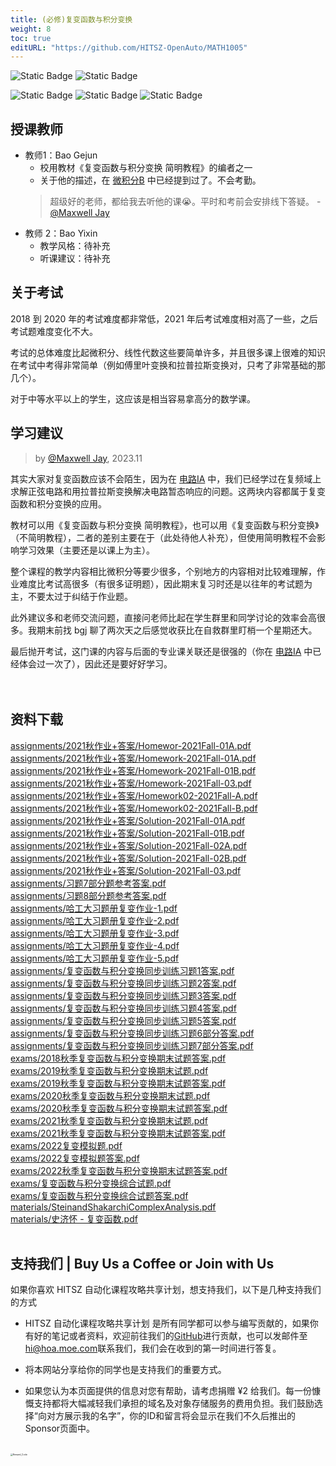 ```yaml
---
title: (必修)复变函数与积分变换
weight: 8
toc: true
editURL: "https://github.com/HITSZ-OpenAuto/MATH1005"
---
```


![Static Badge](https://img.shields.io/badge/%E8%80%83%E8%AF%95%E8%AF%BE-red)
![Static Badge](https://img.shields.io/badge/%E5%AD%A6%E5%88%86-2.5-moccasin)

![Static Badge](https://img.shields.io/badge/%E6%88%90%E7%BB%A9%E6%9E%84%E6%88%90-gold)
![Static Badge](https://img.shields.io/badge/%E4%BD%9C%E4%B8%9A-20%25-wheat)
![Static Badge](https://img.shields.io/badge/%E6%9C%9F%E6%9C%AB%E8%80%83%E8%AF%95-80%25-wheat)

## 授课教师

- 教师1：Bao Gejun
  - 校用教材《复变函数与积分变换 简明教程》的编者之一
  - 关于他的描述，在 [微积分B](https://hoa.moe/docs/fresh-spring/math1015b/) 中已经提到过了。不会考勤。
  > 超级好的老师，都给我去听他的课😭。平时和考前会安排线下答疑。 -[@Maxwell Jay](https://github.com/MaxwellJay256)
- 教师 2：Bao Yixin
  - 教学风格：待补充
  - 听课建议：待补充

## 关于考试

2018 到 2020 年的考试难度都非常低，2021 年后考试难度相对高了一些，之后考试题难度变化不大。

考试的总体难度比起微积分、线性代数这些要简单许多，并且很多课上很难的知识在考试中考得非常简单（例如傅里叶变换和拉普拉斯变换对，只考了非常基础的那几个）。

对于中等水平以上的学生，这应该是相当容易拿高分的数学课。

## 学习建议

> by [@Maxwell Jay](https://github.com/MaxwellJay256), 2023.11

其实大家对复变函数应该不会陌生，因为在 [电路IA](https://github.com/HITSZ-OpenAuto/EE1011A) 中，我们已经学过在复频域上求解正弦电路和用拉普拉斯变换解决电路暂态响应的问题。这两块内容都属于复变函数和积分变换的应用。

教材可以用《复变函数与积分变换 简明教程》，也可以用《复变函数与积分变换》（不简明教程），二者的差别主要在于（此处待他人补充），但使用简明教程不会影响学习效果（主要还是以课上为主）。

整个课程的教学内容相比微积分等要少很多，个别地方的内容相对比较难理解，作业难度比考试高很多（有很多证明题），因此期末复习时还是以往年的考试题为主，不要太过于纠结于作业题。

此外建议多和老师交流问题，直接问老师比起在学生群里和同学讨论的效率会高很多。我期末前找 bgj 聊了两次天之后感觉收获比在自救群里盯梢一个星期还大。

最后抛开考试，这门课的内容与后面的专业课关联还是很强的（你在 [电路IA](https://github.com/HITSZ-OpenAuto/EE1011A) 中已经体会过一次了），因此还是要好好学习。
<br>
<br>
<br>


## 资料下载

<a href="https://gh.hoa.moe/github.com/HITSZ-OpenAuto/MATH1005/raw/main/assignments/2021%E7%A7%8B%E4%BD%9C%E4%B8%9A%2B%E7%AD%94%E6%A1%88/Homewor-2021Fall-01A.pdf">assignments/2021秋作业+答案/Homewor-2021Fall-01A.pdf</a>
<br>
<a href="https://gh.hoa.moe/github.com/HITSZ-OpenAuto/MATH1005/raw/main/assignments/2021%E7%A7%8B%E4%BD%9C%E4%B8%9A%2B%E7%AD%94%E6%A1%88/Homework-2021Fall-01A.pdf">assignments/2021秋作业+答案/Homework-2021Fall-01A.pdf</a>
<br>
<a href="https://gh.hoa.moe/github.com/HITSZ-OpenAuto/MATH1005/raw/main/assignments/2021%E7%A7%8B%E4%BD%9C%E4%B8%9A%2B%E7%AD%94%E6%A1%88/Homework-2021Fall-01B.pdf">assignments/2021秋作业+答案/Homework-2021Fall-01B.pdf</a>
<br>
<a href="https://gh.hoa.moe/github.com/HITSZ-OpenAuto/MATH1005/raw/main/assignments/2021%E7%A7%8B%E4%BD%9C%E4%B8%9A%2B%E7%AD%94%E6%A1%88/Homework-2021Fall-03.pdf">assignments/2021秋作业+答案/Homework-2021Fall-03.pdf</a>
<br>
<a href="https://gh.hoa.moe/github.com/HITSZ-OpenAuto/MATH1005/raw/main/assignments/2021%E7%A7%8B%E4%BD%9C%E4%B8%9A%2B%E7%AD%94%E6%A1%88/Homework02-2021Fall-A.pdf">assignments/2021秋作业+答案/Homework02-2021Fall-A.pdf</a>
<br>
<a href="https://gh.hoa.moe/github.com/HITSZ-OpenAuto/MATH1005/raw/main/assignments/2021%E7%A7%8B%E4%BD%9C%E4%B8%9A%2B%E7%AD%94%E6%A1%88/Homework02-2021Fall-B.pdf">assignments/2021秋作业+答案/Homework02-2021Fall-B.pdf</a>
<br>
<a href="https://gh.hoa.moe/github.com/HITSZ-OpenAuto/MATH1005/raw/main/assignments/2021%E7%A7%8B%E4%BD%9C%E4%B8%9A%2B%E7%AD%94%E6%A1%88/Solution-2021Fall-01A.pdf">assignments/2021秋作业+答案/Solution-2021Fall-01A.pdf</a>
<br>
<a href="https://gh.hoa.moe/github.com/HITSZ-OpenAuto/MATH1005/raw/main/assignments/2021%E7%A7%8B%E4%BD%9C%E4%B8%9A%2B%E7%AD%94%E6%A1%88/Solution-2021Fall-01B.pdf">assignments/2021秋作业+答案/Solution-2021Fall-01B.pdf</a>
<br>
<a href="https://gh.hoa.moe/github.com/HITSZ-OpenAuto/MATH1005/raw/main/assignments/2021%E7%A7%8B%E4%BD%9C%E4%B8%9A%2B%E7%AD%94%E6%A1%88/Solution-2021Fall-02A.pdf">assignments/2021秋作业+答案/Solution-2021Fall-02A.pdf</a>
<br>
<a href="https://gh.hoa.moe/github.com/HITSZ-OpenAuto/MATH1005/raw/main/assignments/2021%E7%A7%8B%E4%BD%9C%E4%B8%9A%2B%E7%AD%94%E6%A1%88/Solution-2021Fall-02B.pdf">assignments/2021秋作业+答案/Solution-2021Fall-02B.pdf</a>
<br>
<a href="https://gh.hoa.moe/github.com/HITSZ-OpenAuto/MATH1005/raw/main/assignments/2021%E7%A7%8B%E4%BD%9C%E4%B8%9A%2B%E7%AD%94%E6%A1%88/Solution-2021Fall-03.pdf">assignments/2021秋作业+答案/Solution-2021Fall-03.pdf</a>
<br>
<a href="https://gh.hoa.moe/github.com/HITSZ-OpenAuto/MATH1005/raw/main/assignments/%E4%B9%A0%E9%A2%987%E9%83%A8%E5%88%86%E9%A2%98%E5%8F%82%E8%80%83%E7%AD%94%E6%A1%88.pdf">assignments/习题7部分题参考答案.pdf</a>
<br>
<a href="https://gh.hoa.moe/github.com/HITSZ-OpenAuto/MATH1005/raw/main/assignments/%E4%B9%A0%E9%A2%988%E9%83%A8%E5%88%86%E9%A2%98%E5%8F%82%E8%80%83%E7%AD%94%E6%A1%88.pdf">assignments/习题8部分题参考答案.pdf</a>
<br>
<a href="https://gh.hoa.moe/github.com/HITSZ-OpenAuto/MATH1005/raw/main/assignments/%E5%93%88%E5%B7%A5%E5%A4%A7%E4%B9%A0%E9%A2%98%E5%86%8C%E5%A4%8D%E5%8F%98%E4%BD%9C%E4%B8%9A-1.pdf">assignments/哈工大习题册复变作业-1.pdf</a>
<br>
<a href="https://gh.hoa.moe/github.com/HITSZ-OpenAuto/MATH1005/raw/main/assignments/%E5%93%88%E5%B7%A5%E5%A4%A7%E4%B9%A0%E9%A2%98%E5%86%8C%E5%A4%8D%E5%8F%98%E4%BD%9C%E4%B8%9A-2.pdf">assignments/哈工大习题册复变作业-2.pdf</a>
<br>
<a href="https://gh.hoa.moe/github.com/HITSZ-OpenAuto/MATH1005/raw/main/assignments/%E5%93%88%E5%B7%A5%E5%A4%A7%E4%B9%A0%E9%A2%98%E5%86%8C%E5%A4%8D%E5%8F%98%E4%BD%9C%E4%B8%9A-3.pdf">assignments/哈工大习题册复变作业-3.pdf</a>
<br>
<a href="https://gh.hoa.moe/github.com/HITSZ-OpenAuto/MATH1005/raw/main/assignments/%E5%93%88%E5%B7%A5%E5%A4%A7%E4%B9%A0%E9%A2%98%E5%86%8C%E5%A4%8D%E5%8F%98%E4%BD%9C%E4%B8%9A-4.pdf">assignments/哈工大习题册复变作业-4.pdf</a>
<br>
<a href="https://gh.hoa.moe/github.com/HITSZ-OpenAuto/MATH1005/raw/main/assignments/%E5%93%88%E5%B7%A5%E5%A4%A7%E4%B9%A0%E9%A2%98%E5%86%8C%E5%A4%8D%E5%8F%98%E4%BD%9C%E4%B8%9A-5.pdf">assignments/哈工大习题册复变作业-5.pdf</a>
<br>
<a href="https://gh.hoa.moe/github.com/HITSZ-OpenAuto/MATH1005/raw/main/assignments/%E5%A4%8D%E5%8F%98%E5%87%BD%E6%95%B0%E4%B8%8E%E7%A7%AF%E5%88%86%E5%8F%98%E6%8D%A2%E5%90%8C%E6%AD%A5%E8%AE%AD%E7%BB%83%E4%B9%A0%E9%A2%981%E7%AD%94%E6%A1%88.pdf">assignments/复变函数与积分变换同步训练习题1答案.pdf</a>
<br>
<a href="https://gh.hoa.moe/github.com/HITSZ-OpenAuto/MATH1005/raw/main/assignments/%E5%A4%8D%E5%8F%98%E5%87%BD%E6%95%B0%E4%B8%8E%E7%A7%AF%E5%88%86%E5%8F%98%E6%8D%A2%E5%90%8C%E6%AD%A5%E8%AE%AD%E7%BB%83%E4%B9%A0%E9%A2%982%E7%AD%94%E6%A1%88.pdf">assignments/复变函数与积分变换同步训练习题2答案.pdf</a>
<br>
<a href="https://gh.hoa.moe/github.com/HITSZ-OpenAuto/MATH1005/raw/main/assignments/%E5%A4%8D%E5%8F%98%E5%87%BD%E6%95%B0%E4%B8%8E%E7%A7%AF%E5%88%86%E5%8F%98%E6%8D%A2%E5%90%8C%E6%AD%A5%E8%AE%AD%E7%BB%83%E4%B9%A0%E9%A2%983%E7%AD%94%E6%A1%88.pdf">assignments/复变函数与积分变换同步训练习题3答案.pdf</a>
<br>
<a href="https://gh.hoa.moe/github.com/HITSZ-OpenAuto/MATH1005/raw/main/assignments/%E5%A4%8D%E5%8F%98%E5%87%BD%E6%95%B0%E4%B8%8E%E7%A7%AF%E5%88%86%E5%8F%98%E6%8D%A2%E5%90%8C%E6%AD%A5%E8%AE%AD%E7%BB%83%E4%B9%A0%E9%A2%984%E7%AD%94%E6%A1%88.pdf">assignments/复变函数与积分变换同步训练习题4答案.pdf</a>
<br>
<a href="https://gh.hoa.moe/github.com/HITSZ-OpenAuto/MATH1005/raw/main/assignments/%E5%A4%8D%E5%8F%98%E5%87%BD%E6%95%B0%E4%B8%8E%E7%A7%AF%E5%88%86%E5%8F%98%E6%8D%A2%E5%90%8C%E6%AD%A5%E8%AE%AD%E7%BB%83%E4%B9%A0%E9%A2%985%E7%AD%94%E6%A1%88.pdf">assignments/复变函数与积分变换同步训练习题5答案.pdf</a>
<br>
<a href="https://gh.hoa.moe/github.com/HITSZ-OpenAuto/MATH1005/raw/main/assignments/%E5%A4%8D%E5%8F%98%E5%87%BD%E6%95%B0%E4%B8%8E%E7%A7%AF%E5%88%86%E5%8F%98%E6%8D%A2%E5%90%8C%E6%AD%A5%E8%AE%AD%E7%BB%83%E4%B9%A0%E9%A2%986%E9%83%A8%E5%88%86%E7%AD%94%E6%A1%88.pdf">assignments/复变函数与积分变换同步训练习题6部分答案.pdf</a>
<br>
<a href="https://gh.hoa.moe/github.com/HITSZ-OpenAuto/MATH1005/raw/main/assignments/%E5%A4%8D%E5%8F%98%E5%87%BD%E6%95%B0%E4%B8%8E%E7%A7%AF%E5%88%86%E5%8F%98%E6%8D%A2%E5%90%8C%E6%AD%A5%E8%AE%AD%E7%BB%83%E4%B9%A0%E9%A2%987%E9%83%A8%E5%88%86%E7%AD%94%E6%A1%88.pdf">assignments/复变函数与积分变换同步训练习题7部分答案.pdf</a>
<br>
<a href="https://gh.hoa.moe/github.com/HITSZ-OpenAuto/MATH1005/raw/main/exams/2018%E7%A7%8B%E5%AD%A3%E5%A4%8D%E5%8F%98%E5%87%BD%E6%95%B0%E4%B8%8E%E7%A7%AF%E5%88%86%E5%8F%98%E6%8D%A2%E6%9C%9F%E6%9C%AB%E8%AF%95%E9%A2%98%E7%AD%94%E6%A1%88.pdf">exams/2018秋季复变函数与积分变换期末试题答案.pdf</a>
<br>
<a href="https://gh.hoa.moe/github.com/HITSZ-OpenAuto/MATH1005/raw/main/exams/2019%E7%A7%8B%E5%AD%A3%E5%A4%8D%E5%8F%98%E5%87%BD%E6%95%B0%E4%B8%8E%E7%A7%AF%E5%88%86%E5%8F%98%E6%8D%A2%E6%9C%9F%E6%9C%AB%E8%AF%95%E9%A2%98.pdf">exams/2019秋季复变函数与积分变换期末试题.pdf</a>
<br>
<a href="https://gh.hoa.moe/github.com/HITSZ-OpenAuto/MATH1005/raw/main/exams/2019%E7%A7%8B%E5%AD%A3%E5%A4%8D%E5%8F%98%E5%87%BD%E6%95%B0%E4%B8%8E%E7%A7%AF%E5%88%86%E5%8F%98%E6%8D%A2%E6%9C%9F%E6%9C%AB%E8%AF%95%E9%A2%98%E7%AD%94%E6%A1%88.pdf">exams/2019秋季复变函数与积分变换期末试题答案.pdf</a>
<br>
<a href="https://gh.hoa.moe/github.com/HITSZ-OpenAuto/MATH1005/raw/main/exams/2020%E7%A7%8B%E5%AD%A3%E5%A4%8D%E5%8F%98%E5%87%BD%E6%95%B0%E4%B8%8E%E7%A7%AF%E5%88%86%E5%8F%98%E6%8D%A2%E6%9C%9F%E6%9C%AB%E8%AF%95%E9%A2%98.pdf">exams/2020秋季复变函数与积分变换期末试题.pdf</a>
<br>
<a href="https://gh.hoa.moe/github.com/HITSZ-OpenAuto/MATH1005/raw/main/exams/2020%E7%A7%8B%E5%AD%A3%E5%A4%8D%E5%8F%98%E5%87%BD%E6%95%B0%E4%B8%8E%E7%A7%AF%E5%88%86%E5%8F%98%E6%8D%A2%E6%9C%9F%E6%9C%AB%E8%AF%95%E9%A2%98%E7%AD%94%E6%A1%88.pdf">exams/2020秋季复变函数与积分变换期末试题答案.pdf</a>
<br>
<a href="https://gh.hoa.moe/github.com/HITSZ-OpenAuto/MATH1005/raw/main/exams/2021%E7%A7%8B%E5%AD%A3%E5%A4%8D%E5%8F%98%E5%87%BD%E6%95%B0%E4%B8%8E%E7%A7%AF%E5%88%86%E5%8F%98%E6%8D%A2%E6%9C%9F%E6%9C%AB%E8%AF%95%E9%A2%98.pdf">exams/2021秋季复变函数与积分变换期末试题.pdf</a>
<br>
<a href="https://gh.hoa.moe/github.com/HITSZ-OpenAuto/MATH1005/raw/main/exams/2021%E7%A7%8B%E5%AD%A3%E5%A4%8D%E5%8F%98%E5%87%BD%E6%95%B0%E4%B8%8E%E7%A7%AF%E5%88%86%E5%8F%98%E6%8D%A2%E6%9C%9F%E6%9C%AB%E8%AF%95%E9%A2%98%E7%AD%94%E6%A1%88.pdf">exams/2021秋季复变函数与积分变换期末试题答案.pdf</a>
<br>
<a href="https://gh.hoa.moe/github.com/HITSZ-OpenAuto/MATH1005/raw/main/exams/2022%E5%A4%8D%E5%8F%98%E6%A8%A1%E6%8B%9F%E9%A2%98.pdf">exams/2022复变模拟题.pdf</a>
<br>
<a href="https://gh.hoa.moe/github.com/HITSZ-OpenAuto/MATH1005/raw/main/exams/2022%E5%A4%8D%E5%8F%98%E6%A8%A1%E6%8B%9F%E9%A2%98%E7%AD%94%E6%A1%88.pdf">exams/2022复变模拟题答案.pdf</a>
<br>
<a href="https://gh.hoa.moe/github.com/HITSZ-OpenAuto/MATH1005/raw/main/exams/2022%E7%A7%8B%E5%AD%A3%E5%A4%8D%E5%8F%98%E5%87%BD%E6%95%B0%E4%B8%8E%E7%A7%AF%E5%88%86%E5%8F%98%E6%8D%A2%E6%9C%9F%E6%9C%AB%E8%AF%95%E9%A2%98%E7%AD%94%E6%A1%88.pdf">exams/2022秋季复变函数与积分变换期末试题答案.pdf</a>
<br>
<a href="https://gh.hoa.moe/github.com/HITSZ-OpenAuto/MATH1005/raw/main/exams/%E5%A4%8D%E5%8F%98%E5%87%BD%E6%95%B0%E4%B8%8E%E7%A7%AF%E5%88%86%E5%8F%98%E6%8D%A2%E7%BB%BC%E5%90%88%E8%AF%95%E9%A2%98.pdf">exams/复变函数与积分变换综合试题.pdf</a>
<br>
<a href="https://gh.hoa.moe/github.com/HITSZ-OpenAuto/MATH1005/raw/main/exams/%E5%A4%8D%E5%8F%98%E5%87%BD%E6%95%B0%E4%B8%8E%E7%A7%AF%E5%88%86%E5%8F%98%E6%8D%A2%E7%BB%BC%E5%90%88%E8%AF%95%E9%A2%98%E7%AD%94%E6%A1%88.pdf">exams/复变函数与积分变换综合试题答案.pdf</a>
<br>
<a href="https://gh.hoa.moe/github.com/HITSZ-OpenAuto/MATH1005/raw/main/materials/SteinandShakarchiComplexAnalysis.pdf">materials/SteinandShakarchiComplexAnalysis.pdf</a>
<br>
<a href="https://gh.hoa.moe/github.com/HITSZ-OpenAuto/MATH1005/raw/main/materials/%E5%8F%B2%E6%B5%8E%E6%80%80%20-%20%E5%A4%8D%E5%8F%98%E5%87%BD%E6%95%B0.pdf">materials/史济怀 - 复变函数.pdf</a>
<br>
<br>


## 支持我们 | Buy Us a Coffee or Join with Us

如果你喜欢 HITSZ 自动化课程攻略共享计划，想支持我们，以下是几种支持我们的方式

- HITSZ 自动化课程攻略共享计划 是所有同学都可以参与编写贡献的，如果你有好的笔记或者资料，欢迎前往我们的[GitHub](https://github.com/HITSZ-OpenAuto)进行贡献，也可以发邮件至[hi@hoa.moe.com](mailto:hi@hoa.moe)联系我们，我们会在收到的第一时间进行答复。

- 将本网站分享给你的同学也是支持我们的重要方式。

- 如果您认为本页面提供的信息对您有帮助，请考虑捐赠 ¥2 给我们。每一份慷慨支持都将大幅减轻我们承担的域名及对象存储服务的费用负担。我们鼓励选择“向对方展示我的名字”，你的ID和留言将会显示在我们不久后推出的Sponsor页面中。

<br>
<img src="https://mitcher-1316637614.cos.ap-nanjing.myqcloud.com/hoa/20231112170457.png?imageSlim" alt="Reward_Code" style="zoom:25%; display: block; margin: 0 auto;" />